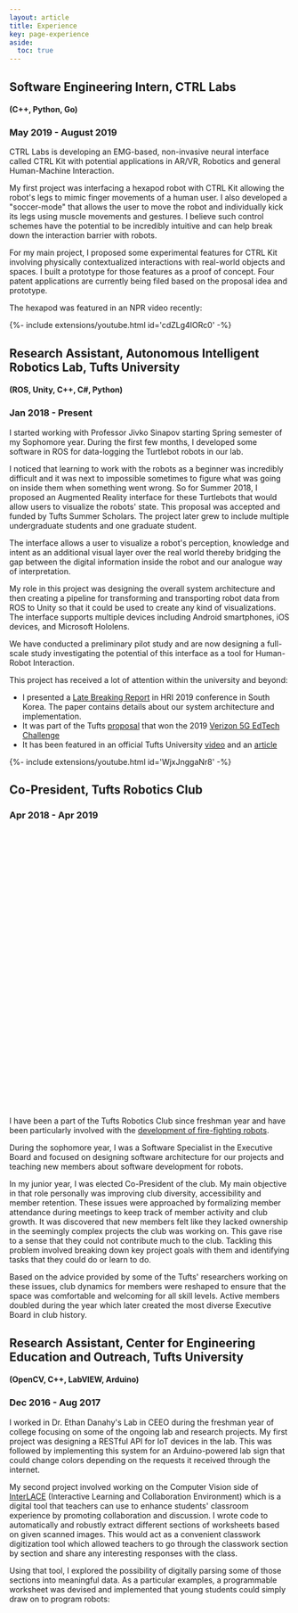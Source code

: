 ```yaml
---
layout: article
title: Experience
key: page-experience
aside:
  toc: true
---
```


## Software Engineering Intern, CTRL Labs
#### (C++, Python, Go)
### May 2019 - August 2019

CTRL Labs is developing an EMG-based, non-invasive neural interface called CTRL Kit with potential applications in AR/VR, Robotics and general Human-Machine Interaction. 

My first project was interfacing a hexapod robot with CTRL Kit allowing the robot's legs to mimic finger movements of a human user. I also developed a "soccer-mode" that allows the user to move the robot and individually kick its legs using muscle movements and gestures. I believe such control schemes have the potential to be incredibly intuitive and can help break down the interaction barrier with robots. 

For my main project, I proposed some experimental features for CTRL Kit involving physically contextualized interactions with real-world objects and spaces. I built a prototype for those features as a proof of concept. Four patent applications are currently being filed based on the proposal idea and prototype.

The hexapod was featured in an NPR video recently:
<div>{%- include extensions/youtube.html id='cdZLg4IORc0' -%}</div>

## Research Assistant, Autonomous Intelligent Robotics Lab, Tufts University 
#### (ROS, Unity, C++, C#, Python)
### Jan 2018 - Present

I started working with Professor Jivko Sinapov starting Spring semester of my Sophomore year. During the first few months, I developed some software in ROS for data-logging the Turtlebot robots in our lab. 

I noticed that learning to work with the robots as a beginner was incredibly difficult and it was next to impossible sometimes to figure what was going on inside them when something went wrong. So for Summer 2018, I proposed an Augmented Reality interface for these Turtlebots that would allow users to visualize the robots' state. This proposal was accepted and funded by Tufts Summer Scholars. The project later grew to include multiple undergraduate students and one graduate student. 

The interface allows a user to visualize a robot's perception, knowledge and intent as an additional visual layer over the real world thereby bridging the gap between the digital information inside the robot and our analogue way of interpretation. 

My role in this project was designing the overall system architecture and then creating a pipeline for transforming and transporting robot data from ROS to Unity so that it could be used to create any kind of visualizations. The interface supports multiple devices including Android smartphones, iOS devices, and Microsoft Hololens. 

We have conducted a preliminary pilot study and are now designing a full-scale study investigating the potential of this interface as a tool for Human-Robot Interaction.

This project has received a lot of attention within the university and beyond:
- I presented a [Late Breaking Report](https://ieeexplore.ieee.org/document/8673191) in HRI 2019 conference in South Korea. The paper contains details about our system architecture and implementation.
- It was part of the Tufts [proposal](https://www.eecs.tufts.edu/~jsinapov/VAR5G/) that won the 2019 [Verizon 5G EdTech Challenge](https://www.5gedtechchallenge.com/)
- It has been featured in an official Tufts University [video](https://www.youtube.com/watch?v=9_9RNRNd9y8) and an [article](https://now.tufts.edu/articles/hands-research-undergraduates)


<div>{%- include extensions/youtube.html id='WjxJnggaNr8' -%}</div>

## Co-President, Tufts Robotics Club
### Apr 2018 - Apr 2019

<div class="hero hero--dark" style='height: 500px; background-image: url("/assets/images/experience/club.JPG");'>
</div>

I have been a part of the Tufts Robotics Club since freshman year and have been particularly involved with the [development of fire-fighting robots](/projects.html#trinity-college-international-fire-fighting-robot-contest). 

During the sophomore year, I was a Software Specialist in the Executive Board and focused on designing software architecture for our projects and teaching new members about software development for robots. 

In my junior year, I was elected Co-President of the club. My main objective in that role personally was improving club diversity, accessibility and member retention. These issues were approached by formalizing member attendance during meetings to keep track of member activity and club growth. It was discovered that new members felt like they lacked ownership in the seemingly complex projects the club was working on. This gave rise to a sense that they could not contribute much to the club. Tackling this problem involved breaking down key project goals with them and identifying tasks that they could do or learn to do. 

Based on the advice provided by some of the Tufts' researchers working on these issues, club dynamics for members were reshaped to ensure that the space was comfortable and welcoming for all skill levels. Active members doubled during the year which later created the most diverse Executive Board in club history.


## Research Assistant, Center for Engineering Education and Outreach, Tufts University
#### (OpenCV, C++, LabVIEW, Arduino)
### Dec 2016 - Aug 2017
I worked in Dr. Ethan Danahy's Lab in CEEO during the freshman year of college focusing on some of the ongoing lab and research projects. My first project was designing a RESTful API for IoT devices in the lab. This was followed by implementing this system for an Arduino-powered lab sign that could change colors depending on the requests it received through the internet. 

My second project involved working on the Computer Vision side of [InterLACE](https://ceeo.tufts.edu/research/projectsInterLACE.htm) (Interactive Learning and Collaboration Environment) which is a digital tool that teachers can use to enhance students' classroom experience by promoting collaboration and discussion. I wrote code to automatically and robustly extract different sections of worksheets based on given scanned images. This would act as a convenient classwork digitization tool which allowed teachers to go through the classwork section by section and share any interesting responses with the class. 

Using that tool, I explored the possibility of digitally parsing some of those sections into meaningful data. As a particular examples, a programmable worksheet was devised and implemented that young students could simply draw on to program robots:
<div class="hero hero--dark" style='height: 420px; background-image: url("/assets/images/experience/worksheet.PNG");'>
</div>